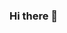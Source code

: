 ### Hi there 👋

<!--
**gaurav12899/gaurav12899** is a ✨ _special_ ✨ repository because its `README.md` (this file) appears on your GitHub profile.

Here are some ideas to get you started:

- 🔭 I’m currently working on ...Flutter App Development
- 🌱 I’m currently learning ... Machine Learning And Flutter
- 👯 I’m looking to collaborate on ...Flutter Apps
- 🤔 I’m looking for help ... to get some good internships
- 💬 Ask me about ...anything
- 📫 How to reach me: ...gaurav.jain.12899@gmail.com
- 😄 Pronouns: ...He/Him
- ⚡ Fun fact: ...My perfect day would start with Cricket and end with Cricket.
-->
